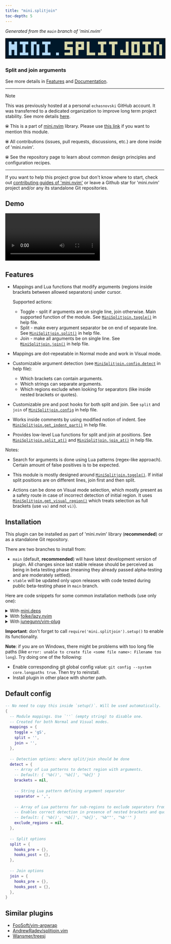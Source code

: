 ```yaml
---
title: "mini.splitjoin"
toc-depth: 5
---
```


_Generated from the `main` branch of 'mini.nvim'_

<p align="center"> <img src="https://github.com/nvim-mini/assets/blob/main/logo-2/logo-splitjoin_readme.png?raw=true" alt="mini.splitjoin" style="max-width:100%;border:solid 2px"/> </p>

### Split and join arguments

See more details in [Features](#features) and [Documentation](../doc/mini-splitjoin.qmd).

---

> [!NOTE]
> This was previously hosted at a personal `echasnovski` GitHub account. It was transferred to a dedicated organization to improve long term project stability. See more details [here](https://github.com/nvim-mini/mini.nvim/discussions/1970).

⦿ This is a part of [mini.nvim](https://github.com/nvim-mini/mini.nvim) library. Please use [this link](https://github.com/nvim-mini/mini.nvim/blob/main/readmes/mini-splitjoin.md) if you want to mention this module.

⦿ All contributions (issues, pull requests, discussions, etc.) are done inside of 'mini.nvim'.

⦿ See the repository page to learn about common design principles and configuration recipes.

---

If you want to help this project grow but don't know where to start, check out [contributing guides of 'mini.nvim'](https://github.com/nvim-mini/mini.nvim/blob/main/CONTRIBUTING.md) or leave a Github star for 'mini.nvim' project and/or any its standalone Git repositories.

## Demo

![](https://github.com/nvim-mini/assets/blob/main/demo/demo-splitjoin.mp4?raw=true)

## Features

- Mappings and Lua functions that modify arguments (regions inside brackets between allowed separators) under cursor.

  Supported actions:
    - Toggle - split if arguments are on single line, join otherwise. Main supported function of the module. See [`MiniSplitjoin.toggle()`](../doc/mini-splitjoin.qmd#minisplitjoin.toggle) in help file.
    - Split - make every argument separator be on end of separate line. See [`MiniSplitjoin.split()`](../doc/mini-splitjoin.qmd#minisplitjoin.split) in help file.
    - Join - make all arguments be on single line. See [`MiniSplitjoin.join()`](../doc/mini-splitjoin.qmd#minisplitjoin.join) in help file.

- Mappings are dot-repeatable in Normal mode and work in Visual mode.

- Customizable argument detection (see [`MiniSplitjoin.config.detect`](../doc/mini-splitjoin.qmd#minisplitjoin.config.detect) in help file):
    - Which brackets can contain arguments.
    - Which strings can separate arguments.
    - Which regions exclude when looking for separators (like inside nested brackets or quotes).

- Customizable pre and post hooks for both split and join. See `split` and `join` of [`MiniSplitjoin.config`](../doc/mini-splitjoin.qmd#minisplitjoin.config) in help file.

- Works inside comments by using modified notion of indent. See [`MiniSplitjoin.get_indent_part()`](../doc/mini-splitjoin.qmd#minisplitjoin.get_indent_part) in help file.

- Provides low-level Lua functions for split and join at positions. See [`MiniSplitjoin.split_at()`](../doc/mini-splitjoin.qmd#minisplitjoin.split_at) and [`MiniSplitjoin.join_at()`](../doc/mini-splitjoin.qmd#minisplitjoin.join_at) in help file.

Notes:

- Search for arguments is done using Lua patterns (regex-like approach). Certain amount of false positives is to be expected.

- This module is mostly designed around [`MiniSplitjoin.toggle()`](../doc/mini-splitjoin.qmd#minisplitjoin.toggle). If initial split positions are on different lines, join first and then split.

- Actions can be done on Visual mode selection, which mostly present as a safety route in case of incorrect detection of initial region. It uses [`MiniSplitjoin.get_visual_region()`](../doc/mini-splitjoin.qmd#minisplitjoin.get_visual_region) which treats selection as full brackets (use `va)` and not `vi)`).

## Installation

This plugin can be installed as part of 'mini.nvim' library (**recommended**) or as a standalone Git repository.

There are two branches to install from:

- `main` (default, **recommended**) will have latest development version of plugin. All changes since last stable release should be perceived as being in beta testing phase (meaning they already passed alpha-testing and are moderately settled).
- `stable` will be updated only upon releases with code tested during public beta-testing phase in `main` branch.

Here are code snippets for some common installation methods (use only one):

<details>
<summary>With <a href="https://github.com/nvim-mini/mini.nvim/blob/main/readmes/mini-deps.md">mini.deps</a></summary>

- 'mini.nvim' library:

    | Branch | Code snippet                                  |
    |--------|-----------------------------------------------|
    | Main   | *Follow recommended ‘mini.deps’ installation* |
    | Stable | *Follow recommended ‘mini.deps’ installation* |

- Standalone plugin:

    | Branch | Code snippet                                                        |
    |--------|---------------------------------------------------------------------|
    | Main   | `add(‘nvim-mini/mini.splitjoin’)`                                   |
    | Stable | `add({ source = ‘nvim-mini/mini.splitjoin’, checkout = ‘stable’ })` |

</details>

<details>
<summary>With <a href="https://github.com/folke/lazy.nvim">folke/lazy.nvim</a></summary>

- 'mini.nvim' library:

    | Branch | Code snippet                                  |
    |--------|-----------------------------------------------|
    | Main   | `{ 'nvim-mini/mini.nvim', version = false },` |
    | Stable | `{ 'nvim-mini/mini.nvim', version = '*' },`   |

- Standalone plugin:

    | Branch | Code snippet                                       |
    |--------|----------------------------------------------------|
    | Main   | `{ 'nvim-mini/mini.splitjoin', version = false },` |
    | Stable | `{ 'nvim-mini/mini.splitjoin', version = '*' },`   |

</details>

<details>
<summary>With <a href="https://github.com/junegunn/vim-plug">junegunn/vim-plug</a></summary>

- 'mini.nvim' library:

    | Branch | Code snippet                                         |
    |--------|------------------------------------------------------|
    | Main   | `Plug 'nvim-mini/mini.nvim'`                         |
    | Stable | `Plug 'nvim-mini/mini.nvim', { 'branch': 'stable' }` |

- Standalone plugin:

    | Branch | Code snippet                                              |
    |--------|-----------------------------------------------------------|
    | Main   | `Plug 'nvim-mini/mini.splitjoin'`                         |
    | Stable | `Plug 'nvim-mini/mini.splitjoin', { 'branch': 'stable' }` |

</details>

**Important**: don't forget to call `require('mini.splitjoin').setup()` to enable its functionality.

**Note**: if you are on Windows, there might be problems with too long file paths (like `error: unable to create file <some file name>: Filename too long`). Try doing one of the following:

- Enable corresponding git global config value: `git config --system core.longpaths true`. Then try to reinstall.
- Install plugin in other place with shorter path.

## Default config

```lua
-- No need to copy this inside `setup()`. Will be used automatically.
{
  -- Module mappings. Use `''` (empty string) to disable one.
  -- Created for both Normal and Visual modes.
  mappings = {
    toggle = 'gS',
    split = '',
    join = '',
  },

  -- Detection options: where split/join should be done
  detect = {
    -- Array of Lua patterns to detect region with arguments.
    -- Default: { '%b()', '%b[]', '%b{}' }
    brackets = nil,

    -- String Lua pattern defining argument separator
    separator = ',',

    -- Array of Lua patterns for sub-regions to exclude separators from.
    -- Enables correct detection in presence of nested brackets and quotes.
    -- Default: { '%b()', '%b[]', '%b{}', '%b""', "%b''" }
    exclude_regions = nil,
  },

  -- Split options
  split = {
    hooks_pre = {},
    hooks_post = {},
  },

  -- Join options
  join = {
    hooks_pre = {},
    hooks_post = {},
  },
}
```

## Similar plugins

- [FooSoft/vim-argwrap](https://github.com/FooSoft/vim-argwrap)
- [AndrewRadev/splitjoin.vim](https://github.com/AndrewRadev/splitjoin.vim)
- [Wansmer/treesj](https://github.com/Wansmer/treesj)
